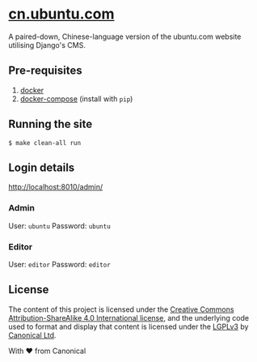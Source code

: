 # [cn.ubuntu.com](http://cn.ubuntu.com)
A paired-down, Chinese-language version of the ubuntu.com website utilising Django's CMS.

## Pre-requisites
1. [docker](https://robinwinslow.co.uk/2015/04/02/installing-docker-on-ubuntu/)
2. [docker-compose](https://docs.docker.com/compose/install/) (install with `pip`)

## Running the site
`$ make clean-all run`

## Login details

<http://localhost:8010/admin/>

### Admin
User: `ubuntu`
Password: `ubuntu`

### Editor
User: `editor`
Password: `editor`

License
---

The content of this project is licensed under the [Creative Commons Attribution-ShareAlike 4.0 International license](https://creativecommons.org/licenses/by-sa/4.0/), and the underlying code used to format and display that content is licensed under the [LGPLv3](http://opensource.org/licenses/lgpl-3.0.html) by [Canonical Ltd](http://www.canonical.com/).


With ♥ from Canonical
